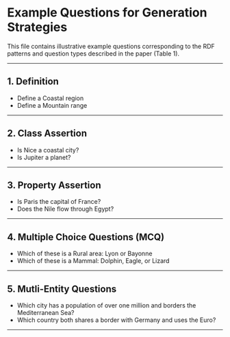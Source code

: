 # Example Questions for Generation Strategies

This file contains illustrative example questions corresponding to the RDF patterns and question types described in the paper (Table 1).  

---

## 1. Definition
- Define a Coastal region  
- Define a Mountain range  

---

## 2. Class Assertion
- Is Nice a coastal city?  
- Is Jupiter a planet?  

---

## 3. Property Assertion
- Is Paris the capital of France?  
- Does the Nile flow through Egypt?  

---

## 4. Multiple Choice Questions (MCQ)
- Which of these is a Rural area: Lyon or Bayonne  
- Which of these is a Mammal: Dolphin, Eagle, or Lizard  

---

## 5. Mutli-Entity Questions
- Which city has a population of over one million and borders the Mediterranean Sea?  
- Which country both shares a border with Germany and uses the Euro?  

---

